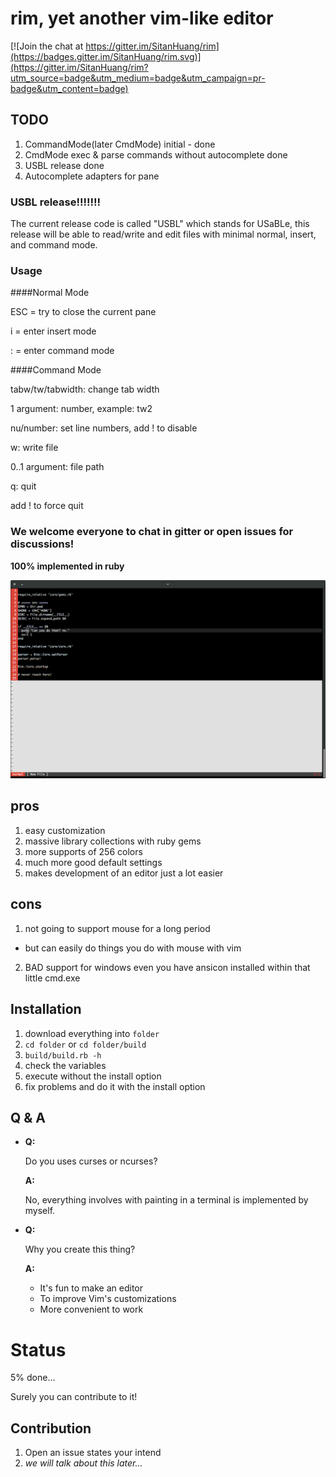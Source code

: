 # rim, yet another vim-like editor

[![Join the chat at https://gitter.im/SitanHuang/rim](https://badges.gitter.im/SitanHuang/rim.svg)](https://gitter.im/SitanHuang/rim?utm_source=badge&utm_medium=badge&utm_campaign=pr-badge&utm_content=badge)

## TODO
1. CommandMode(later CmdMode) initial - done
2. CmdMode exec & parse commands without autocomplete done
3. USBL release done
4. Autocomplete adapters for pane

### USBL release!!!!!!!
The current release code is called "USBL" which stands for USaBLe, this release
will be able to read/write and edit files with minimal normal, insert, and command mode.

### Usage
####Normal Mode

ESC = try to close the current pane

i = enter insert mode

: = enter command mode

####Command Mode

tabw/tw/tabwidth: change tab width

  1 argument: number, example: tw2

nu/number: set line numbers, add ! to disable

w: write file

  0..1 argument: file path

q: quit

  add ! to force quit

### We welcome everyone to chat in gitter or open issues for discussions!

**100% implemented in ruby**

![](https://raw.githubusercontent.com/SitanHuang/rim/master/src/screenshot.png)

## pros
1. easy customization
2. massive library collections with ruby gems
3. more supports of 256 colors
4. much more good default settings
5. makes development of an editor just a lot easier

## cons
1. not going to support mouse for a long period
  - but can easily do things you do with mouse with vim
2. BAD support for windows even you have ansicon
   installed within that little cmd.exe

## Installation
1. download everything into `folder`
2. `cd folder` or `cd folder/build`
3. `build/build.rb -h`
4. check the variables
5. execute without the install option
6. fix problems and do it with the install option


## Q & A
- **Q:**

  Do you uses curses or ncurses?

  **A:**

  No, everything involves with painting in a terminal is implemented by myself.

- **Q:**

  Why you create this thing?

  **A:**
  - It's fun to make an editor
  - To improve Vim's customizations
  - More convenient to work

# Status
5% done...

Surely you can contribute to it!

## Contribution
1. Open an issue states your intend
2. _we will talk about this later..._
